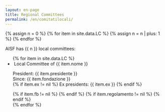 ```yaml
---
layout: en-page
title: Regional Committees
permalink: /en/comitatilocali/
---
```


{% assign n = 0 %}
{% for item in site.data.LC %}
	{% assign n = n | plus: 1 %}
{% endfor %}

AISF has {{ n }} local committees:

<ul class="collection">
	{% for item in site.data.LC %}
	    <li class="collection-item avatar" id="{{ item.nome }}">
	      	<img src="{{ item.img }}" alt="" class="circle">
	      	<span class="title">
				Local Committee of {{ item.nome }}
			</span>
	      	<p>
				President: {{ item.presidente }} 
				<br>
	        	Since: {{ item.fondazione }}
				<br>
				{% if item.ex != nil %}
					Ex presidents: {{ item.ex }}
				{% endif %} 				
	      	</p>
	      	<div class="secondary-content">
				{% if item.fb != nil %}
					<a href="{{ item.fb }}" title="Pagina Facebook">
						<i class="fa fa-lg fa-facebook-square" aria-hidden="true"></i>
					</a>
				{% endif %}
				{% if item.regolamento != nil %}
		        	<a href="{{ item.regolamento }}" title="Regolamento Interno">
						<i class="fa fa-lg fa-file-text"></i>
					</a>
				{% endif %}
	      		<a href="mailto:{{ item.mail }}&#64;&#97;&#105;&#45;&#115;&#102;&#46;&#105;&#116;" title="Indirizzo email">
					<i class="fa fa-lg fa-envelope"></i>
				</a>
			</div>
	    </li>
	{% endfor %}
</ul>

